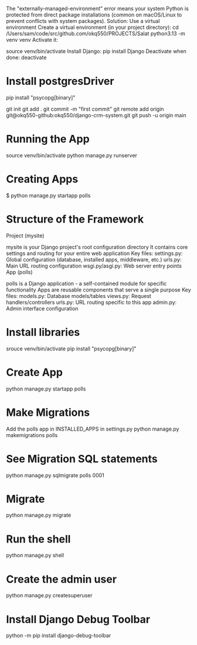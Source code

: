 The "externally-managed-environment" error means your system Python is protected from direct package installations (common on macOS/Linux to prevent conflicts with system packages). Solution: Use a virtual environment
Create a virtual environment (in your project directory):
cd /Users/sam/code/src/github.com/okq550/PROJECTS/Salat
python3.13 -m venv venv
Activate it:

source venv/bin/activate
Install Django:
pip install Django
Deactivate when done:
deactivate

# Install postgresDriver
pip install "psycopg[binary]"

git init
git add .
git commit -m "first commit"
git remote add origin git@okq550-github:okq550/django-crm-system.git
git push -u origin main

# Running the App
source venv/bin/activate
python manage.py runserver

# Creating Apps
$ python manage.py startapp polls


# Structure of the Framework
Project (mysite)

mysite is your Django project's root configuration directory
It contains core settings and routing for your entire web application
Key files:
settings.py: Global configuration (database, installed apps, middleware, etc.)
urls.py: Main URL routing configuration
wsgi.py/asgi.py: Web server entry points
App (polls)

polls is a Django application - a self-contained module for specific functionality
Apps are reusable components that serve a single purpose
Key files:
models.py: Database models/tables
views.py: Request handlers/controllers
urls.py: URL routing specific to this app
admin.py: Admin interface configuration

# Install libraries
srouce venv/bin/activate
pip install "psycopg[binary]"

# Create App
python manage.py startapp polls

# Make Migrations
Add the polls app in INSTALLED_APPS in settings.py
python manage.py makemigrations polls

# See Migration SQL statements
python manage.py sqlmigrate polls 0001

# Migrate 
python manage.py migrate

# Run the shell
python manage.py shell

# Create the admin user
python manage.py createsuperuser

# Install Django Debug Toolbar
python -m pip install django-debug-toolbar 
